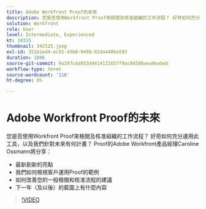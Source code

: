 ```yaml
---
title: Adobe Workfront Proof的未來
description: 您是否使用Workfront Proof來檢閱及核准組織的工作流程？ 好奇如何充分運用此工具，以及我們針對未來有何計畫。
solution: Workfront
role: User
level: Intermediate, Experienced
kt: 10315
thumbnail: 342525.jpeg
exl-id: 351b1ed4-ec55-43b0-9498-02da440ba593
duration: 1806
source-git-commit: 9a297cda953d4414131657f9ac84580aea0eabeb
workflow-type: tm+mt
source-wordcount: '116'
ht-degree: 0%

---
```


# Adobe Workfront Proof的未來

您是否使用Workfront Proof來檢閱及核准組織的工作流程？ 好奇如何充分運用此工具，以及我們針對未來有何計畫？ Proof的Adobe Workfront產品經理Caroline Ossmann將分享：

* 最新創新的亮點
* 我們如何檢視客戶運用Proof的範例
* 如何改善您的一般檢閱和核准流程的建議
* 下一年（及以後）的藍圖上有什麼內容

>[!VIDEO](https://video.tv.adobe.com/v/342525/?quality=12&learn=on)
